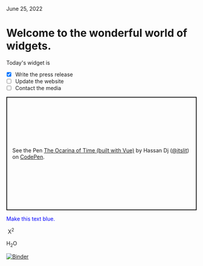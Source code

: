 June 25, 2022  

Welcome to the wonderful world of widgets.  
==========================================

Today's widget is  

- [x] Write the press release
- [ ] Update the website
- [ ] Contact the media

<p class="codepen" data-height="300" data-default-tab="html,result" data-slug-hash="RLWpXM" data-editable="true" data-user="itslit" style="height: 300px; box-sizing: border-box; display: flex; align-items: center; justify-content: center; border: 2px solid; margin: 1em 0; padding: 1em;">
  <span>See the Pen <a href="https://codepen.io/itslit/pen/RLWpXM">
  The Ocarina of Time (built with Vue)</a> by Hassan Dj (<a href="https://codepen.io/itslit">@itslit</a>)
  on <a href="https://codepen.io">CodePen</a>.</span>
</p>
<script async src="https://cpwebassets.codepen.io/assets/embed/ei.js"></script>

<p style="color:blue">Make this text blue.</p>

<div class="embed-responsive embed-repsonsive-16by9">

  
</div>

![]()
X<sup>2</sup>

H<sub>2</sub>O

[![Binder](https://mybinder.org/badge_logo.svg)](https://mybinder.org/v2/gh/iceboxice/iceboxice.github.io/61205e21c044cf5b2159203611065e5f1bcfe33e)
